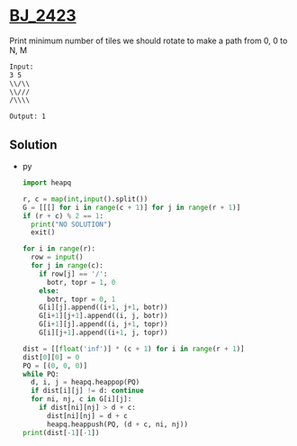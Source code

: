 # [BJ_2423](https://acmicpc.net/problem/2423)

Print minimum number of tiles we should rotate to make a path from 0, 0 to N, M

```txt
Input:
3 5
\\/\\
\\///
/\\\\

Output: 1
```

## Solution

* py

  ```py
  import heapq

  r, c = map(int,input().split())
  G = [[[] for i in range(c + 1)] for j in range(r + 1)]
  if (r + c) % 2 == 1:
    print("NO SOLUTION")
    exit()

  for i in range(r):
    row = input()
    for j in range(c):
      if row[j] == '/':
        botr, topr = 1, 0
      else:
        botr, topr = 0, 1
      G[i][j].append((i+1, j+1, botr))
      G[i+1][j+1].append((i, j, botr))
      G[i+1][j].append((i, j+1, topr))
      G[i][j+1].append((i+1, j, topr))

  dist = [[float('inf')] * (c + 1) for i in range(r + 1)]
  dist[0][0] = 0
  PQ = [(0, 0, 0)]
  while PQ:
    d, i, j = heapq.heappop(PQ)
    if dist[i][j] != d: continue
    for ni, nj, c in G[i][j]:
      if dist[ni][nj] > d + c:
        dist[ni][nj] = d + c
        heapq.heappush(PQ, (d + c, ni, nj))
  print(dist[-1][-1])
  ```
